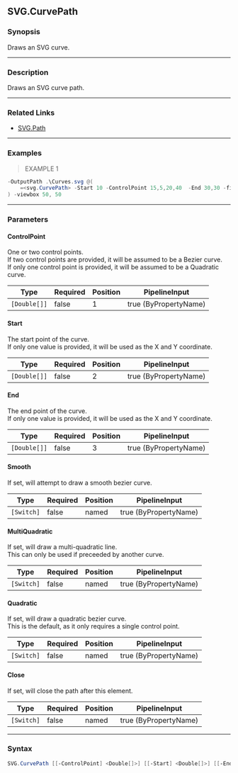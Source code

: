 SVG.CurvePath
-------------

### Synopsis
Draws an SVG curve.

---

### Description

Draws an SVG curve path.

---

### Related Links
* [SVG.Path](SVG.Path.md)

---

### Examples
> EXAMPLE 1

```PowerShell
-OutputPath .\Curves.svg @(    
    =<svg.CurvePath> -Start 10 -ControlPoint 15,5,20,40  -End 30,30 -fill transparent -stroke black    
) -viewbox 50, 50
```

---

### Parameters
#### **ControlPoint**
One or two control points.    
If two control points are provided, it will be assumed to be a Bezier curve.    
If only one control point is provided, it will be assumed to be a Quadratic curve.

|Type        |Required|Position|PipelineInput        |
|------------|--------|--------|---------------------|
|`[Double[]]`|false   |1       |true (ByPropertyName)|

#### **Start**
The start point of the curve.    
If only one value is provided, it will be used as the X and Y coordinate.

|Type        |Required|Position|PipelineInput        |
|------------|--------|--------|---------------------|
|`[Double[]]`|false   |2       |true (ByPropertyName)|

#### **End**
The end point of the curve.    
If only one value is provided, it will be used as the X and Y coordinate.

|Type        |Required|Position|PipelineInput        |
|------------|--------|--------|---------------------|
|`[Double[]]`|false   |3       |true (ByPropertyName)|

#### **Smooth**
If set, will attempt to draw a smooth bezier curve.

|Type      |Required|Position|PipelineInput        |
|----------|--------|--------|---------------------|
|`[Switch]`|false   |named   |true (ByPropertyName)|

#### **MultiQuadratic**
If set, will draw a multi-quadratic line.    
This can only be used if preceeded by another curve.

|Type      |Required|Position|PipelineInput        |
|----------|--------|--------|---------------------|
|`[Switch]`|false   |named   |true (ByPropertyName)|

#### **Quadratic**
If set, will draw a quadratic bezier curve.    
This is the default, as it only requires a single control point.

|Type      |Required|Position|PipelineInput        |
|----------|--------|--------|---------------------|
|`[Switch]`|false   |named   |true (ByPropertyName)|

#### **Close**
If set, will close the path after this element.

|Type      |Required|Position|PipelineInput        |
|----------|--------|--------|---------------------|
|`[Switch]`|false   |named   |true (ByPropertyName)|

---

### Syntax
```PowerShell
SVG.CurvePath [[-ControlPoint] <Double[]>] [[-Start] <Double[]>] [[-End] <Double[]>] [-Smooth] [-MultiQuadratic] [-Quadratic] [-Close] [<CommonParameters>]
```
